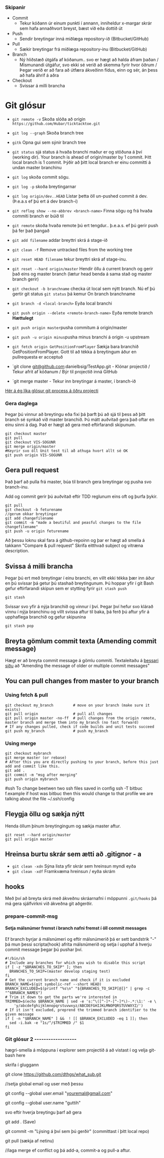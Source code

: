  ### Skipanir
- Commit
    - Tekur kóðann úr einum punkti í annann, inniheldur x-margar skrár sem hafa annaðhvort breyst, bæst við eða dottið út
- Push
    - Sendir breytingar inná miðlæga repository-ið (Bitbucket/GitHub)
- Pull 
    - Sækir breytingar frá miðlæga repository-inu (Bitbucket/GitHub)
- Branch 
    - Ný hliðstæð útgáfa af kóðanum.. svo er hægt að halda áfram þaðan / Mismunandi útgáfur, svo ekki sé verið að skemma fyrir hvor öðrum / Þegar verið er að fara að útfæra ákveðinn fídus, einn og sér, án þess að hafa áhrif á aðra
- Checkout 
    - Svissar á milli brancha

# Git glósur
- `git remote -v` Skoða slóða að origin `https://github.com/Hubar/ticktacktoe.git`
- `git log --graph` Skoða branch tree
- `gitk` Opna gui sem sýnir branch tree
- `git status` sjá status á hvaða branchi maður er og stöðuna á því (working dir).  Your branch is ahead of origin/master by 1 commit.  Þitt local branch is 1 commit.  Þýðir að þitt local branch er einu committi á undan master branchinu
- `git log` skoða commit sögu.
- `git log -p` skoða breytingarnar
- `git log origin/dev..HEAD` Listar þetta öll un-pushed commit á dev. (Þ.e.a.s ef þú ert á dev branch-i)
- `git reflog show --no-abbrev <branch-name>` Finna sögu og frá hvaða commiti branch er búið til
- `git remote` skoða hvaða remote þú ert tengdur.. þ.e.a.s. ef þú gerir push þá fer það þangað
- `git add filename` addar breyttri skrá á stage-ið
- `git clean -f` Remove untracked files from the working tree
- `git reset HEAD filename` tekur breyttri skrá af stage-inu.
- `git reset --hard origin/master` Hendir öllu á current branch og gerir það eins og master branch (lætur head benda á sama stað og master branch gerir)
- `git checkout -b branchname`  checka út local sem nýtt branch.  Nú ef þú gertir git status `git status` þá kemur On branch branchname
- `git branch -d <local-branch>` Eyða local branchi 
- `git push origin --delete <remote-branch-name>` Eyða remote branch **Hættulegt**
- `git push origin master`pusha commitum á origin/master
- `git push -u origin minus`pusha minus branchi á origin -u upstream
- `git fetch origin GetPositionFromPlayer` Sækja bara branchið GetPositionFromPlayer.  Gott til að tékka á breytingum áður en pullrequesta er acceptuð
 
-  `git clone git@github.com:danielbsig/TestApp.git - Klónar projectið / Tekur afrit af kóðanum / Býr til projectið inná GitHub
-  `git merge master - Tekur inn breytingar á master, í branch-ið

[Hér á ég líka glósur git process á öðru projecti](https://github.com/guttih/react/blob/master/gitProcess.md)

### Gera daglega
Þegar þú vinnur að breytingu eða fixi þá þarft þú að sjá til þess að þitt branch sé synkað við master branchið.
Þú mátt auðvitað gera það oftar en einu sinni á dag.
Það er hægt að gera með eftirfarandi skipunum.
```shell 
git checkout master
git pull
git checkout VIS-SOGUNR
git merge origin/master
#Keyrir svo öll Unit test til að athuga hvort allt sé OK
git push origin VIS-SOGUNR
```

## Gera pull request
Það þarf að pulla frá master, búa til branch gera breytingar og pusha svo branch-inu.  

Add og commit gerir þú auðvitað eftir TDD reglunum eins oft og þurfa þykir.
```
git pull
git checkout -b feturename
//gerum okkar breytingar
git add changefilename
git commit -m "made a beutiful and peasful changes to the file changefilename"
git push -u origin feturename
```
Að þessu loknu skal fara á github-repoinn og þar er hægt að smella á takkann "Compare & pull request"
Skrifa eitthvað subject og vitræna description. 

## Svissa á milli brancha
Þegar þú ert með breytingar í einu branchi, en villt ekki tékka þær inn áður en þú svissar þá getur þú stashað breytingunum.
Þú hoppar yfir í git Bash
gefur eftirfarandi skipun sem er stytting fyrir `git stash push`
```
git stash
```
Svissar svo yfir á nýja branchið og vinnur í því.
Þegar því hefur svo klárað vinnu í nýja branchinu og villt svissa aftur til baka, þá ferð þú aftur yfir á upphaflega branchið og gefur skipunina 
```
git stash pop
```
## Breyta gömlum commit texta (Amending commit message)
Hægt er að breyta commit message á gömlu commiti. Textaleitaðu á [þessari síðu](https://help.github.com/articles/changing-a-commit-message/#commit-has-not-been-pushed-online) að "Amending the message of older or multiple commit messages"


## You can pull changes from master to your branch
### Using fetch & pull
```shell 
git checkout my_branch         # move on your branch (make sure it exists)
git pull origin                # pull all changes
git pull origin master -no-ff  # pull changes from the origin remote, master branch and merge them into my_branch (no fast forward)
# If any changes pulled, check if code builds and unit tests succeed
git push my_branch             # push my_branch
```
### Using merge
```shell 
git checkout mybranch
git merge master (or rebase)
# After this you are directly pushing to your branch, before this just add and commit like this.
git add .
git commit -m "msg after merging"
git push origin mybranch
```
#ssh
To change beetwen two ssh files saved in config ssh -T bitbuc
f.example if host was bitbuc then this would change to that profile
we are talking about the file ~/.ssh/config


## Fleygja öllu og sækja nýtt
Henda öllum þínum breytingingum og sækja master aftur.
```
git reset --hard origin/master
git pull origin master
```

## Hreinsa burtu skrár sem ætti að .gitignor - a
 - `git clean -xdn` Sýna lista yfir skrár sem hreinsun myndi eyða
 - `git clean -xdf` Framkvæma hreinsun / eyða skrám

## hooks
Með því að breyta skrá með ákveðnu skráarnafni í möppunni `.git/hooks` þá má gera sjálfvirkni við ákveðna git aðgerðir.

### prepare-commit-msg
#### Setja málsnúmer fremst í branch nafni fremst í öll commit messages
Ef branch byrjar á málsnúmeri og eftir málsnúmerið þá er sett bandstrik "-" þá mun þessi scripta(hook) afrita málsnúmerið og setja í upphaf á hverju commit message þegar þú pushar því.
```
#!/bin/sh
# Include any branches for which you wish to disable this script
if [ -z "$BRANCHES_TO_SKIP" ]; then
  BRANCHES_TO_SKIP=(master develop staging test)
fi
# Get the current branch name and check if it is excluded
BRANCH_NAME=$(git symbolic-ref --short HEAD)
BRANCH_EXCLUDED=$(printf "%s\n" "${BRANCHES_TO_SKIP[@]}" | grep -c "^$BRANCH_NAME$")
# Trim it down to get the parts we're interested in
TRIMMED=$(echo $BRANCH_NAME | sed -e 's:^\([^-]*-[^-]*\)-.*:\1:' -e \
    'y/abcdefghijklmnopqrstuvwxyz/ABCDEFGHIJKLMNOPQRSTUVWXYZ/')
# If it isn't excluded, preprend the trimmed branch identifier to the given message
if [ -n "$BRANCH_NAME" ] &&  ! [[ $BRANCH_EXCLUDED -eq 1 ]]; then
  sed -i.bak -e "1s/^/$TRIMMED /" $1
fi
```

### Git glósur 2   ------------------

hægri-smella á möppuna í explorer sem projectið á að vistast í og velja git-bash here
 
skrifa í gluggann
 
git clone https://github.com/dthgs/what_sub.git
 
//setja global email og user með þessu
 
git config --global user.email "youremal@gmail.com"
 
git config --global user.name "guttih"
 
svo eftir hverja breytingu þarf að gera
 
git add . (Save)
 
git commit -m "Lýsing á því sem þú gerðir" (committast í þitt local repo)
 
git pull (sækja af netinu)
 
//laga merge ef conflict og þá add-a, commit-a og pull-a aftur.
 

 





